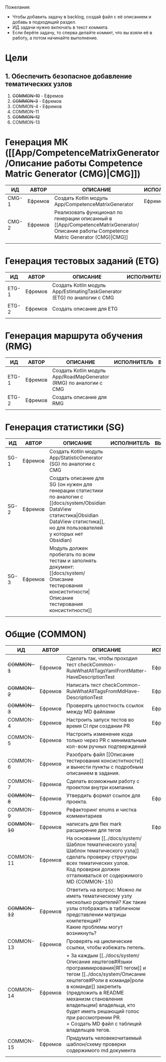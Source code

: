 Пожелания:
+ Чтобы добавить задачу в backlog, создай файл с её описанием и добавь в подходящий раздел. 
+ ИД задачи нужно включать в текст коммита.
+ Если берёте задачу, то сперва делайте коммит, что вы взяли её в работу, а потом начинайте выполнение.

# Цели
## 1. Обеспечить безопасное добавление тематических узлов
1) ~~COMMON-10~~ - Ефремов
2) ~~COMMON-3~~ - Ефремов
3) COMMON-4 - Ефремов
4) COMMON-11
5) ~~COMMON-12~~
6) COMMON-13
# Генерация МК ([[App/CompetenceMatrixGenerator/Описание работы Competence Matric Generator (CMG)|CMG]])

| ИД    | АВТОР   | ОПИСАНИЕ                                                                                                                                 | ИСПОЛНИТЕЛЬ | ВЫПОЛНЕНА |
| ----- | ------- | ---------------------------------------------------------------------------------------------------------------------------------------- | ----------- | --------- |
| CMG-1 | Ефремов | Создать Kotlin модуль App/CompetenceMatrixGenerator                                                                                      | Ефремов     | +         |
| CMG-2 | Ефремов | Реализовать функционал по генерации описанный в [[App/CompetenceMatrixGenerator/Описание работы Competence Matric Generator (CMG)\|CMG]] |             |           |
|       |         |                                                                                                                                          |             |           |

# Генерация тестовых заданий (ETG)

| ИД    | АВТОР   | ОПИСАНИЕ                                                                  | ИСПОЛНИТЕЛЬ | ВЫПОЛНЕНА |
| ----- | ------- | ------------------------------------------------------------------------- | ----------- | --------- |
| ETG-1 | Ефремов | Создать Kotlin модуль App/EstimatingTaskGenerator (ETG) по аналогии с CMG |             |           |
| ETG-2 | Ефремов | Создать описание для ETG                                                  |             |           |
|       |         |                                                                           |             |           |

# Генерация маршрута обучения  (RMG)

| ИД    | АВТОР   | ОПИСАНИЕ                                                           | ИСПОЛНИТЕЛЬ | ВЫПОЛНЕНА |
| ----- | ------- | ------------------------------------------------------------------ | ----------- | --------- |
| ETG-1 | Ефремов | Создать Kotlin модуль App/RoadMapGenerator (RMG) по аналогии с CMG |             |           |
| ETG-2 | Ефремов | Создать описание для RMG                                           |             |           |
|       |         |                                                                    |             |           |

# Генерация статистики (SG)

| ИД   | АВТОР   | ОПИСАНИЕ                                                                                                                                                                                          | ИСПОЛНИТЕЛЬ | ВЫПОЛНЕНА |
| ---- | ------- | ------------------------------------------------------------------------------------------------------------------------------------------------------------------------------------------------- | ----------- | --------- |
| SG-1 | Ефремов | Создать Kotlin модуль App/StatisticGenerator (SG) по аналогии с CMG                                                                                                                               |             |           |
| SG-2 | Ефремов | Создать описание для SG (он нужен для генерации статистики по аналогии с [[docs/system/Obsidian DataView статистика\|Obsidian DataView статистика]], но для пользователей у которых нет Obsidian) |             |           |
| SG-3 | Ефремов | Модуль должен пробегать по всем тестам и заполнять документ: [[docs/system/Описание тестирования консистнтности\|Описание тестирования консистнтности]]                                           |             |           |
|      |         |                                                                                                                                                                                                   |             |           |

# Общие (COMMON)

| ИД            | АВТОР   | ОПИСАНИЕ                                                                                                                                                                                                                                                                                                                                       | ИСПОЛНИТЕЛЬ | ВЫПОЛНЕНА                                                                                     |
| ------------- | ------- | ---------------------------------------------------------------------------------------------------------------------------------------------------------------------------------------------------------------------------------------------------------------------------------------------------------------------------------------------- | ----------- | --------------------------------------------------------------------------------------------- |
| ~~COMMON-1~~  | Ефремов | Сделать так, чтобы проходил тест checkCommon-RuleWhatAllTagsYamlFrontMatter-HaveDescriptionTest                                                                                                                                                                                                                                                | Ефремов     | +                                                                                             |
| ~~COMMON-2~~  | Ефремов | Написать тест checkCommon-RuleWhatAllTagsFromMdHave-DescriptionTest                                                                                                                                                                                                                                                                            | Ефремов     | common.CheckCommonNodesStructureRulesTest.checkCommonRuleWhatAllTagsFromMdHaveDescriptionTest |
| ~~COMMON-3~~  | Ефремов | Проверять целостность ссылок между MD файлами                                                                                                                                                                                                                                                                                                  | Ефремов     | +                                                                                             |
| COMMON-4      | Ефремов | Настроить запуск тестов во время CI при создании PR                                                                                                                                                                                                                                                                                            | Ефремов     |                                                                                               |
| COMMON-5      | Ефремов | Настроить изменение кода только через PR с минимальным кол-вом ручных подтверждений                                                                                                                                                                                                                                                            |             |                                                                                               |
| COMMON-6      | Ефремов | Разобрать файл [[Описание тестирования консистнтности]] и вынести пункты с подробным описанием в задания.                                                                                                                                                                                                                                      |             |                                                                                               |
| COMMON-7      | Ефремов | Сделать возможным работу с проектом внутри компании.                                                                                                                                                                                                                                                                                           |             |                                                                                               |
| ~~COMMON-8~~  | Ефремов | Утвердить формат ссылок для проекта.                                                                                                                                                                                                                                                                                                           | Ефремов     | любой формат ссылок (парсер схавает) [[../docs/system/Примеры ссылок\|Примеры ссылок]]        |
| COMMON-9      | Ефремов | Рефакторинг enums и чистка комментариев                                                                                                                                                                                                                                                                                                        |             |                                                                                               |
| ~~COMMON-10~~ | Ефремов | написать для flex mark расширение для тегов                                                                                                                                                                                                                                                                                                    | Ефремов     | +                                                                                             |
| COMMON-11     | Ефремов | На основании [[../docs/system/Шаблон тематического узла\|Шаблон тематического узла]] сделать проверку структуры всех тематических узлов.<br>Код проверки должен отталкиваться от содержимого MD (COMMON-15)                                                                                                                                    |             |                                                                                               |
| ~~COMMON-12~~ | Ефремов | Ответить на вопрос: Можно ли иметь тематическому узлу несколько родителей? Как такие узлы отображать в табличном представлении матрицы компетенций?<br>Какие проблемы могут возникнуть?                                                                                                                                                        |             | В принципе ничего не мешает дублировать темы в таблице, но это нужно будет учитывать.         |
| COMMON-13     | Ефремов | Проверять на циклические ссылки, чтобы избежать петель.                                                                                                                                                                                                                                                                                        |             |                                                                                               |
| COMMON-14     | Ефремов | + За каждым [[../docs/system/Описание хештегов#Языки программирования\|ЯП тегом]] и тегом [[../docs/system/Описание хештегов#Роли в команде\|роли в команде]] закрепить (предложить в README механизм становления владельцем) владельца, кто будет иметь решающий голос при рассмотрении PR.<br>+ Создать MD файл с таблицей владельцев тегов. |             |                                                                                               |
| COMMON-15     | Ефремов | Придумать человекочитаемый шаблон/схему проверки содержимого md документа                                                                                                                                                                                                                                                                      |             |                                                                                               |
|               |         |                                                                                                                                                                                                                                                                                                                                                |             |                                                                                               |
